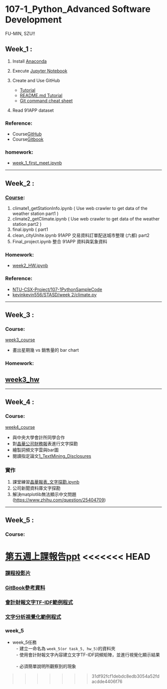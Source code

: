 # 107-1_Python_Advanced Software Development
FU-MIN, SZU!!
## Week_1 :
1. Install [Anaconda](https://www.anaconda.com/download/)
2. Execute [Jupyter Notebook](https://jupyter.readthedocs.io/en/latest/install.html#installing-jupyter-using-anaconda-and-conda)
3. Create and Use GitHub
   - [Tutorial](https://git-scm.com/book/zh-tw/v1/%E9%96%8B%E5%A7%8B)
   - [README.md Tutorial](http://xianbai.me/learn-md/article/about/readme.html)
   - [Git command cheat sheet](https://github.com/joshnh/Git-Commands)
   
4. Read 91APP dataset
### Reference:
- Course[GitHub](https://pecu.gitbooks.io/python_/content/)
- Course[Gitbook](https://github.com/NTU-CSX-Project/107-1PythonSampleCode)

### homework:
- [week_1_first_meet.ipynb](https://github.com/sufferming/csxproject/blob/master/week_1/week_1_first_meet.ipynb)
-----
## Week_2 :
### [Course](https://github.com/Hank421Chen/STASD/tree/master/week_2/Courses):
1. climate1_getStationInfo.ipynb ( Use web crawler to get data of the weather station part1 )
2. climate2_getClimate.ipynb ( Use web crawler to get data of the weather station part2 )
3. final.ipynb (   part1
4. clean_cityUnite.ipynb 91APP 交易資料訂單配送城市整理 (六都) part2
5. Final_project.ipynb 整合 91APP 資料與氣象資料
### Homework:
- [week2_HW.ipynb](https://github.com/sufferming/csxproject/blob/master/week_2/week2_HW.ipynb)
### Reference:
- [NTU-CSX-Project/107-1PythonSampleCode](https://github.com/NTU-CSX-Project/107-1PythonSampleCode)
- [kevinkevin556/STASD/week 2/climate.py](https://github.com/kevinkevin556/STASD/blob/master/week%202/climate.py)
-----
## Week_3 :
### Course:
[week3_course](https://github.com/sufferming/csxproject/blob/master/week_3/hw3.ipynb)
- 畫出星期幾 vs 銷售量的 bar chart
### Homework:
[week3_hw](https://github.com/sufferming/csxproject/blob/master/week_3/hw3.ipynb)
- 
-----
## Week_4 :
### Course:
[week4_course](https://github.com/sufferming/csxproject/blob/master/week_4/Week4_2707_Exemple.ipynb)

- 與中央大學會計所同學合作
- 對[晶華公司財務報](https://github.com/sufferming/csxproject/blob/master/week_4/Reports/2707%202017%20晶華.pdf)表進行文字探勘
- 繪製詞頻文字雲與bar圖
- 閱讀指定論文[1_TextMining_Disclosures](https://github.com/NTU-CSX-Project/107-1PythonSampleCode/blob/master/week_4/1_TextMining_Disclosures.pdf)
### 實作
1. 課堂練習[晶華報表_文字探勘.ipynb](https://github.com/sufferming/csxproject/blob/master/week_4/Week4_2707_Exemple.ipynb)
2. 公司新聞資料庫文字探勘
3. 解決matplotlib無法顯示中文問題(https://www.zhihu.com/question/25404709)
-----
## Week_5 :
### Course:
[第五週上課報告ppt](https://github.com/sufferming/csxproject/blob/master/week_4/%E6%98%9F%E6%9C%9F%E4%BA%8C%E4%B8%8B%E5%8D%88%E6%8A%95%E5%BD%B1%E7%89%87%E5%A0%B1%E5%91%8A%E7%89%88.pptx)
<<<<<<< HEAD
=======

### [課程投影片](https://docs.google.com/presentation/d/e/2PACX-1vSeR45V3VruiYltqHetgqwUb3iiEKqUbEXVtptQb4qHVM602ZDNm-Uvkfe35kHyGIovd09RpwKcs_hZ/pub?start=false&loop=false&delayms=3000)

### [GitBook參考資料](https://pecu.gitbooks.io/python_/content/week5.html)

### [會計財報文字TF-IDF範例程式](https://github.com/rt6972177/106-2/blob/master/Week_5/Week_5_TF-IDF.ipynb)

### [文字分析視覺化範例程式](http://brandonrose.org/clustering_mobile)

### week_5

- week_5任務      
    - 建立一命名為 `week_5(or task_5, hw_5)`的資料夾                
    - 使用會計財報文字內容建立文字TF-IDF詞頻矩陣，並進行視覺化顯示結果        
    - 必須簡單說明所觀察到的現象

>>>>>>> 31df92fcf1debdc8edb3054a52fdacdde4406f76
